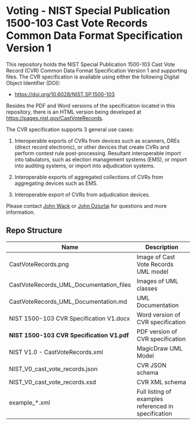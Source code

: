 # Voting - NIST Special Publication 1500-103 Cast Vote Records Common Data Format Specification Version 1

This repository holds the NIST Special Publication 1500-103 Cast Vote Record (CVR) Common Data Format Specification Version 1 and supporting files. The CVR specification is available using either the following Digital Object Identifier (DOI):

- https://doi.org/10.6028/NIST.SP.1500-103


Besides the PDF and Word versions of the specification located in this repository, there is an HTML version being developed at https://pages.nist.gov/CastVoteRecords.

The CVR specification supports 3 general use cases:

1. Interoperable exports of CVRs from devices such as scanners, DREs (direct record electronic), or other devices that create CVRs and perform contest rule post-processing. Resultant interoperable import into tabulators, such as election management systems (EMS), or import into auditing systems, or import into adjudication systems.

2. Interoperable exports of aggregated collections of CVRs from aggregating devices such as EMS.

3. Interoperable export of CVRs from adjudication devices.


Please contact [John Wack](mailto:john.wack@nist.gov) or [John Dziurlaj](mailto:john@hiltonroscoe.com) for questions and more information.

## Repo Structure

|Name     |Description                                         |
|---------|----------------------------------------------------|
|CastVoteRecords.png|Image of Cast Vote Records UML model          |
|CastVoteRecords_UML_Documentation_files|Images of UML classes|
|CastVoteRecords_UML_Documentation.md|UML Documentation        |
|NIST 1500-103 CVR Specification V1.docx|Word version of CVR specification|
|**NIST 1500-103 CVR Specification V1.pdf**|PDF version of CVR specification|
|NIST V1.0 - CastVoteRecords.xml|MagicDraw UML Model           |
|NIST_V0_cast_vote_records.json|CVR JSON schema                    |
|NIST_V0_cast_vote_records.xsd|CVR XML schema                      |
|example_*.xml|Full listing of examples referenced in specification|
